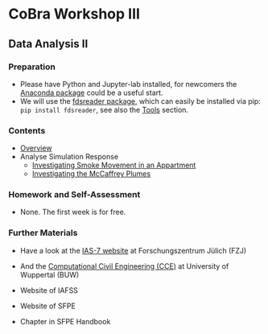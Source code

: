 # CoBra Workshop III

## Data Analysis II

### Preparation
- Please have Python and Jupyter-lab installed, for newcomers the [Anaconda package](https://www.anaconda.com/products/distribution) could be a useful start.
- We will use the [fdsreader package](https://github.com/FireDynamics/fdsreader), which can easily be installed via pip: `pip install fdsreader`, see also the [Tools](../../tools/03_analysis/02_fdsreader) section.

### Contents
- [Overview](../../overview/01_overview)
- Analyse Simulation Response
    - [Investigating Smoke Movement in an Appartment](../../examples/02_intermediate/05_data_analysis_02)
    - [Investigating the McCaffrey Plumes](../../examples/03_advanced/McCaffrey)

### Homework and Self-Assessment
- None. The first week is for free.

### Further Materials
- Have a look at the [IAS-7 website](https://www.fz-juelich.de/de/ias/ias-7) at Forschungszentrum Jülich (FZJ)
- And the [Computational Civil Engineering (CCE)](https://www.cce.uni-wuppertal.de) at University of Wuppertal (BUW)

- Website of IAFSS
- Website of SFPE
- Chapter in SFPE Handbook
